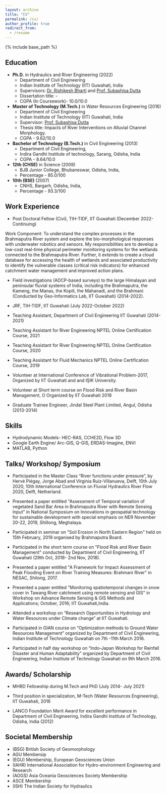 ```yaml
---
layout: archive
title: "CV"
permalink: /cv/
author_profile: true
redirect_from:
  - /resume
---
```


{% include base_path %}

## Education
* **Ph.D.** in Hydraulics and River Engineering (2022)
	* Department of Civil Engineering <br/> 
	* Indian Institute of Technology (IIT) Guwahati, India <br/>
	* Supervisors: [Dr. Rishikesh Bharti](https://www.iitg.ac.in/rbharti/) and [Prof. Subashisa Dutta](https://www.iitg.ac.in/civil/Dr.%20Subashisa%20Dutta/index.htm) <br/>
	* Dissertation title: -
	* CGPA (In Coursework)- 10.0/10.0
* **Master of Technology (M.Tech.)** in Water Resources Engineering (2016)
	* Department of Civil Engineering <br/>
	* Indian Institute of Technology (IIT) Guwahati, India <br/>
	* Supervisor: [Prof. Subashisa Dutta](https://www.iitg.ac.in/civil/Dr.%20Subashisa%20Dutta/index.htm) <br/>
	* Thesis title: Impacts of River Interventions on Alluvial Channel Morphology.
	* CGPA - 9.62/10.0
* **Bachelor of Technology (B.Tech.)** in Civil Engineering (2013)
	* Department of Civil Engineering, <br/>
	* Indira Gandhi Institute of technology, Sarang, Odisha, India 
	* CGPA - 8.64/10.0
* **12th (CHSE)** in Science (2009)
	* BJB Junior College, Bhubaneswar, Odisha, India, <br/>
	* Percentage - 85.0/100
* **10th (BSE)** (2007)
	* CNHS, Bargarh, Odisha, India, <br/>
	* Percentage - 93.3/100
	
## Work Experience

* Post Doctoral Fellow (Civi), TIH-TIDF, IIT Guwahati (December 2022- Continuing) 

Work Component: 
To understand the complex processes in the Brahmaputra River system and explore the bio-morphological responses with underwater robotics and sensors. My responsibilities are to develop a low-cost real-time physical perimeter monitoring systems for the wetlands connected to the Brahmaputra River. Further, it extends to create a cloud database for accessing the health of wetlands and associated productivity to identify the vulnerable classes (critical risk indicators) for enhanced catchment water management and improved action plans.

* Field investigations (ADCP-based surveys) to the large Himalayan and peninsular fluvial systems of India, including the Brahmaputra, the Kameng, the Manas, the Kopili, the Mahanadi, and the Brahmani (Conducted by Geo-Informatics Lab, IIT Guwahati) (2014-2022).

* JRF, TIH-TIDF, IIT Guwahati (July 2022-October 2022) 

* Teaching Assistant, 
  Department of Civil Engineering 
  IIT Guwahati (2014-2021)
  
* Teaching Assistant for River Engineering 
  NPTEL Online Certification Course, 2021
  
* Teaching Assistant for River Engineering 
  NPTEL Online Certification Course, 2020

* Teaching Assistant for Fluid Mechanics
  NPTEL Online Certification Course, 2019

* Volunteer at International Conference of Vibrational Problem-2017, 
  Organized by IIT Guwahati and  and IŞIK University.
 
* Volunteer at Short term course on Flood Risk and  River Basin Management, O
  Organized by IIT Guwahati 2018
  
* Graduate Trainee Engineer, Jindal Steel Plant Limited, Angul, Odisha (2013-2014) 
  
## Skills
* Hydrodynamic Models- HEC-RAS, CCHE2D, Flow 3D
* Google Earth Engine/ Arc-GIS, Q-GIS, ERDAS-Imagine, ENVI
* MATLAB, Python

## Talks/ Workshop/ Symposium
* Participated in the Master Class “River functions under pressure”, by Hervé Piégay, Jorge Abad and Virginia Ruiz-Villanueva, Delft, 10th July 2020, 10th International Conference on Fluvial Hydraulics River Flow 2020, Delft, Netherland.

* Presented a paper entitled "Assessment of Temporal variation of vegetated Sand Bar Area in Brahmaputra River with Remote Sensing Input" in National Symposium on Innovations in geospatial technology for sustainable development with special emphasis on NER November 20-22, 2019, Shillong, Meghalaya.

* Participated in seminar on "Soil Erosion in North Eastern Region" held on 15th February, 2019 organised by Brahmaputra Board.

*  Participated in the short term course on "Flood Risk and River Basin Management" conducted by Department of Civil Engineering, IIT Guwahati (29th Oct, 2018- 2nd Nov, 2018).

* Presented a paper entitled "A Framework for Impact Assessment of Peak Flooding Event on River Training Measures: Brahmani River" in NESAC, Shilong, 2017.

*  Presented a paper entitled "Monitoring spatiotemporal changes in snow cover in Tawang River catchment using remote sensing and GIS" in Workshop on Advance Remote Sensing & GIS Methods and Applications; October, 2016; IIT Guwahati,India.

* Attended a workshop on “Research Opportunities in Hydrology and Water Resources under Climate change” at IIT Guwahati.

* Participated in GIAN course on “Optimization methods to Ground Water Resources Management” organized by Department of Civil Engineering, Indian Institute of Technology Guwahati on 7th -11th March 2016.

* Participated in half day workshop on “Indo-Japan Workshop for Rainfall Disaster and Human Adaptability” organized by Department of Civil Engineering, Indian Institute of Technology Guwahati on 9th March 2016. 

## Awards/ Scholarship

* MHRD Fellowship during M.Tech and PhD (July 2014- July 2021)

* Third position in specialization, M-Tech (Water Resources Engineering), IIT Guwahati, 2016

* LANCO Foundation Merit Award for excellent performance in Department of Civil Engineering, Indira Gandhi Institute of Technology, Odisha, India (2012)

## Societal Membership

* (BSG) British Society of Geomorphology
* AGU Membersip 
* (EGU) Membership, European Geosciences Union 
* (IAHR) International Association for Hydro-environment Engineering and Research 
* (AOGS) Asia Oceania Geosciences Society Membership 
* ASCE Membership 
* (ISH) The Indian Society for Hydraulics 
